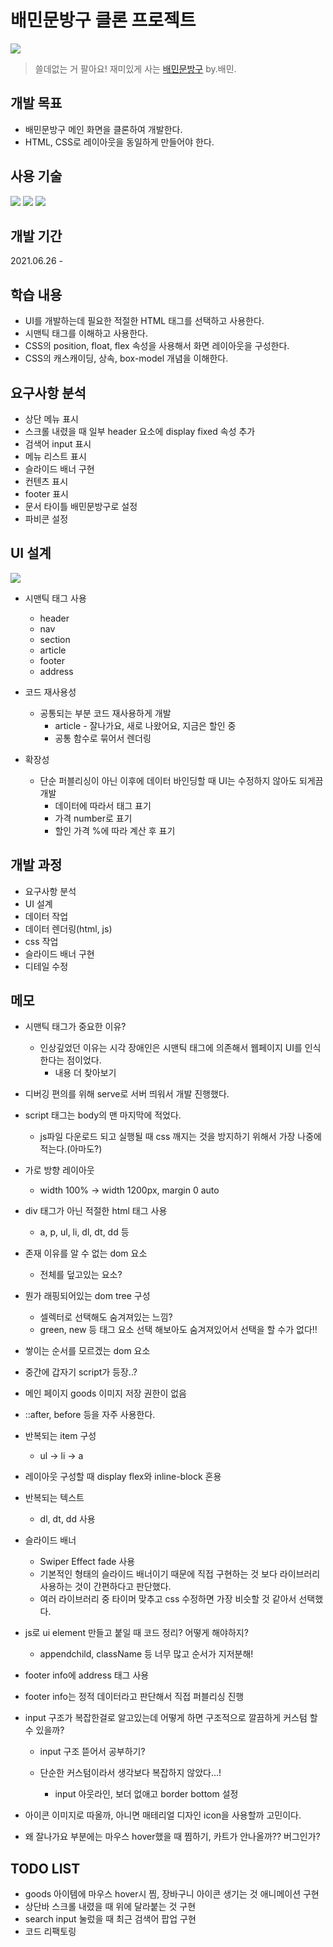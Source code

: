 # 배민문방구 클론 프로젝트



<img src="https://store.baemin.com/data/skin/front/udweb_C/img/banner/7d4c23c41296ae46ffff9e8da1350b37_56349.png" />



> 쓸데없는 거 팔아요! 재미있게 사는 [배민문방구](store.baemin.com ) by.배민.





## 개발 목표

* 배민문방구 메인 화면을 클론하여 개발한다.
* HTML, CSS로 레이아웃을 동일하게 만들어야 한다. 





## 사용 기술

<img src="https://img.shields.io/badge/-HTML-%23E34F26?style=flat-square&logo=HTML5&logoColor=white"/> <img src="https://img.shields.io/badge/-CSS-%231572B6?style=flat-square&logo=css3&logoColor=white"/> <img src="https://img.shields.io/badge/-javascript-%23F7DF1E?style=flat-square&logo=javascript&logoColor=black"/>





## 개발 기간

2021.06.26 - 





## 학습 내용

* UI를 개발하는데 필요한 적절한 HTML 태그를 선택하고 사용한다.
* 시맨틱 태그를 이해하고 사용한다.
* CSS의 position, float, flex 속성을 사용해서 화면 레이아웃을 구성한다.
* CSS의 캐스캐이딩, 상속, box-model 개념을 이해한다.





## 요구사항 분석

* 상단 메뉴 표시
* 스크롤 내렸을 때 일부 header 요소에 display fixed 속성 추가
* 검색어 input 표시
* 메뉴 리스트 표시
* 슬라이드 배너 구현
* 컨텐츠 표시
* footer 표시
* 문서 타이틀 배민문방구로 설정
* 파비콘 설정





## UI 설계

<img src="https://github.com/chaeeun037/store-baemin-clone/edit/main/UI%EC%84%A4%EA%B3%84.png" />

* 시맨틱 태그 사용

  * header
  * nav
  * section
  * article
  * footer
  * address



* 코드 재사용성
  * 공통되는 부분 코드 재사용하게 개발
    * article - 잘나가요, 새로 나왔어요, 지금은 할인 중
    * 공통 함수로 묶어서 렌더링



* 확장성
  * 단순 퍼블리싱이 아닌 이후에 데이터 바인딩할 때 UI는 수정하지 않아도 되게끔 개발
    * 데이터에 따라서 태그 표기
    * 가격 number로 표기
    * 할인 가격 %에 따라 계산 후 표기





## 개발 과정

* 요구사항 분석
* UI 설계
* 데이터 작업
* 데이터 렌더링(html, js)
* css 작업
* 슬라이드 배너 구현
* 디테일 수정





## 메모

* 시맨틱 태그가 중요한 이유?
  * 인상깊었던 이유는 시각 장애인은 시맨틱 태그에 의존해서 웹페이지 UI를 인식한다는 점이었다.
    * 내용 더 찾아보기



* 디버깅 편의를 위해 serve로 서버 띄워서 개발 진행했다.

* script 태그는 body의 맨 마지막에 적었다.

  * js파일 다운로드 되고 실행될 때 css 깨지는 것을 방지하기 위해서 가장 나중에 적는다.(아마도?)

  

* 가로 방향 레이아웃
  * width 100% -> width 1200px, margin 0 auto



* div 태그가 아닌 적절한 html 태그 사용
  * a, p, ul, li, dl, dt, dd 등



* 존재 이유를 알 수 없는 dom 요소

  * 전체를 덮고있는 요소?

  

* 뭔가 래핑되어있는 dom tree 구성

  * 셀렉터로 선택해도 숨겨져있는 느낌?
  * green, new 등 태그 요소 선택 해보아도 숨겨져있어서 선택을 할 수가 없다!!



* 쌓이는 순서를 모르겠는 dom 요소

* 중간에 갑자기 script가 등장..?

* 메인 페이지 goods 이미지 저장 권한이 없음

* ::after, before 등을 자주 사용한다.

  

* 반복되는 item 구성
  * ul -> li -> a



* 레이아웃 구성할 때 display flex와 inline-block 혼용



* 반복되는 텍스트

  * dl, dt, dd 사용

  

* 슬라이드 배너
  * Swiper  Effect fade 사용
  * 기본적인 형태의 슬라이드 배너이기 때문에 직접 구현하는 것 보다 라이브러리 사용하는 것이 간편하다고 판단했다.
  * 여러 라이브러리 중 타이머 맞추고 css 수정하면 가장 비슷할 것 같아서 선택했다.



* js로 ui element 만들고 붙일 때 코드 정리? 어떻게 해야하지?

  * appendchild, className 등 너무 많고 순서가 지저분해!

  

* footer info에 address 태그 사용

* footer info는 정적 데이터라고 판단해서 직접 퍼블리싱 진행



* input 구조가 복잡한걸로 알고있는데 어떻게 하면 구조적으로 깔끔하게 커스텀 할 수 있을까?

  * input 구조 뜯어서 공부하기?

  * 단순한 커스텀이라서 생각보다 복잡하지 않았다...!

    * input 아웃라인, 보더 없애고 border bottom 설정 

    

* 아이콘 이미지로 따올까, 아니면 매테리얼 디자인 icon을 사용할까 고민이다.



* 왜 잘나가요 부분에는 마우스 hover했을 때 찜하기, 카트가 안나올까?? 버그인가?



## TODO LIST

* goods 아이템에 마우스 hover시 찜, 장바구니 아이콘 생기는 것 애니메이션 구현
* 상단바 스크롤 내렸을 때 위에 달라붙는 것 구현
* search input 눌렀을 때 최근 검색어 팝업 구현
* 코드 리팩토링
